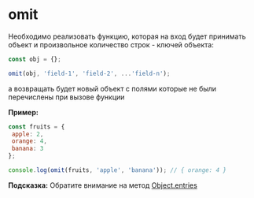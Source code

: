 # omit

Необходимо реализовать функцию, которая на вход будет принимать объект и произвольное 
количество строк - ключей объекта:

```javascript
const obj = {};

omit(obj, 'field-1', 'field-2', ...'field-n');
```

а возвращать будет новый объект с полями которые не были перечислены при вызове функции

**Пример:**

```javascript
const fruits = {
 apple: 2,
 orange: 4,
 banana: 3
};

console.log(omit(fruits, 'apple', 'banana')); // { orange: 4 }
```
 
**Подсказка:** Обратите внимание на метод [Object.entries](https://learn.javascript.ru/keys-values-entries) 
